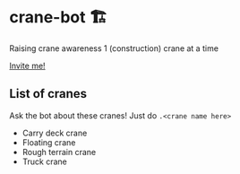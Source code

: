 # crane-bot 🏗️
Raising crane awareness 1 (construction) crane at a time

[Invite me!](https://discord.com/api/oauth2/authorize?client_id=762475201891270707&permissions=0&scope=bot)

## List of cranes
Ask the bot about these cranes!
Just do ```.<crane name here>```
- Carry deck crane
- Floating crane
- Rough terrain crane
- Truck crane

